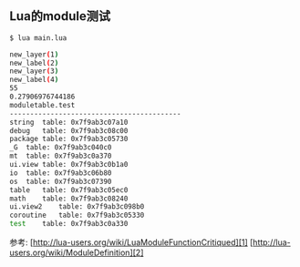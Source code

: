 Lua的module测试
---

```bash
$ lua main.lua
```

```bash
new_layer(1)
new_label(2)
new_layer(3)
new_label(4)
55
0.27906976744186
moduletable.test
------------------------------------------
string	table: 0x7f9ab3c07a10
debug	table: 0x7f9ab3c08c00
package	table: 0x7f9ab3c05730
_G	table: 0x7f9ab3c040c0
mt	table: 0x7f9ab3c0a370
ui.view	table: 0x7f9ab3c0b1a0
io	table: 0x7f9ab3c06b80
os	table: 0x7f9ab3c07390
table	table: 0x7f9ab3c05ec0
math	table: 0x7f9ab3c08240
ui.view2	table: 0x7f9ab3c098b0
coroutine	table: 0x7f9ab3c05330
test	table: 0x7f9ab3c0a330
```

参考: [http://lua-users.org/wiki/LuaModuleFunctionCritiqued][1]
      [http://lua-users.org/wiki/ModuleDefinition][2]

[1]: http://lua-users.org/wiki/LuaModuleFunctionCritiqued "http://lua-users.org/wiki/LuaModuleFunctionCritiqued"
[2]: http://lua-users.org/wiki/ModuleDefinition "http://lua-users.org/wiki/ModuleDefinition"
